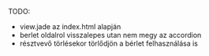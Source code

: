 TODO:
- view.jade az index.html alapján
- berlet oldalrol visszalepes utan nem megy az accordion
- résztvevő törlésekor törlődjön a bérlet felhasználása is